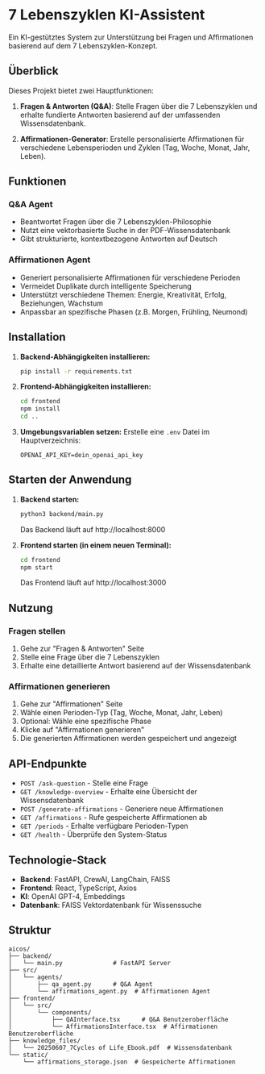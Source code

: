 # 7 Lebenszyklen KI-Assistent

Ein KI-gestütztes System zur Unterstützung bei Fragen und Affirmationen basierend auf dem 7 Lebenszyklen-Konzept.

## Überblick

Dieses Projekt bietet zwei Hauptfunktionen:

1. **Fragen & Antworten (Q&A)**: Stelle Fragen über die 7 Lebenszyklen und erhalte fundierte Antworten basierend auf der umfassenden Wissensdatenbank.

2. **Affirmationen-Generator**: Erstelle personalisierte Affirmationen für verschiedene Lebensperioden und Zyklen (Tag, Woche, Monat, Jahr, Leben).

## Funktionen

### Q&A Agent
- Beantwortet Fragen über die 7 Lebenszyklen-Philosophie
- Nutzt eine vektorbasierte Suche in der PDF-Wissensdatenbank
- Gibt strukturierte, kontextbezogene Antworten auf Deutsch

### Affirmationen Agent
- Generiert personalisierte Affirmationen für verschiedene Perioden
- Vermeidet Duplikate durch intelligente Speicherung
- Unterstützt verschiedene Themen: Energie, Kreativität, Erfolg, Beziehungen, Wachstum
- Anpassbar an spezifische Phasen (z.B. Morgen, Frühling, Neumond)

## Installation

1. **Backend-Abhängigkeiten installieren:**
   ```bash
   pip install -r requirements.txt
   ```

2. **Frontend-Abhängigkeiten installieren:**
   ```bash
   cd frontend
   npm install
   cd ..
   ```

3. **Umgebungsvariablen setzen:**
   Erstelle eine `.env` Datei im Hauptverzeichnis:
   ```
   OPENAI_API_KEY=dein_openai_api_key
   ```

## Starten der Anwendung

1. **Backend starten:**
   ```bash
   python3 backend/main.py
   ```
   Das Backend läuft auf http://localhost:8000

2. **Frontend starten (in einem neuen Terminal):**
   ```bash
   cd frontend
   npm start
   ```
   Das Frontend läuft auf http://localhost:3000

## Nutzung

### Fragen stellen
1. Gehe zur "Fragen & Antworten" Seite
2. Stelle eine Frage über die 7 Lebenszyklen
3. Erhalte eine detaillierte Antwort basierend auf der Wissensdatenbank

### Affirmationen generieren
1. Gehe zur "Affirmationen" Seite
2. Wähle einen Perioden-Typ (Tag, Woche, Monat, Jahr, Leben)
3. Optional: Wähle eine spezifische Phase
4. Klicke auf "Affirmationen generieren"
5. Die generierten Affirmationen werden gespeichert und angezeigt

## API-Endpunkte

- `POST /ask-question` - Stelle eine Frage
- `GET /knowledge-overview` - Erhalte eine Übersicht der Wissensdatenbank
- `POST /generate-affirmations` - Generiere neue Affirmationen
- `GET /affirmations` - Rufe gespeicherte Affirmationen ab
- `GET /periods` - Erhalte verfügbare Perioden-Typen
- `GET /health` - Überprüfe den System-Status

## Technologie-Stack

- **Backend**: FastAPI, CrewAI, LangChain, FAISS
- **Frontend**: React, TypeScript, Axios
- **KI**: OpenAI GPT-4, Embeddings
- **Datenbank**: FAISS Vektordatenbank für Wissenssuche

## Struktur

```
aicos/
├── backend/
│   └── main.py              # FastAPI Server
├── src/
│   └── agents/
│       ├── qa_agent.py      # Q&A Agent
│       └── affirmations_agent.py  # Affirmationen Agent
├── frontend/
│   └── src/
│       └── components/
│           ├── QAInterface.tsx      # Q&A Benutzeroberfläche
│           └── AffirmationsInterface.tsx  # Affirmationen Benutzeroberfläche
├── knowledge_files/
│   └── 20250607_7Cycles of Life_Ebook.pdf  # Wissensdatenbank
└── static/
    └── affirmations_storage.json  # Gespeicherte Affirmationen
```